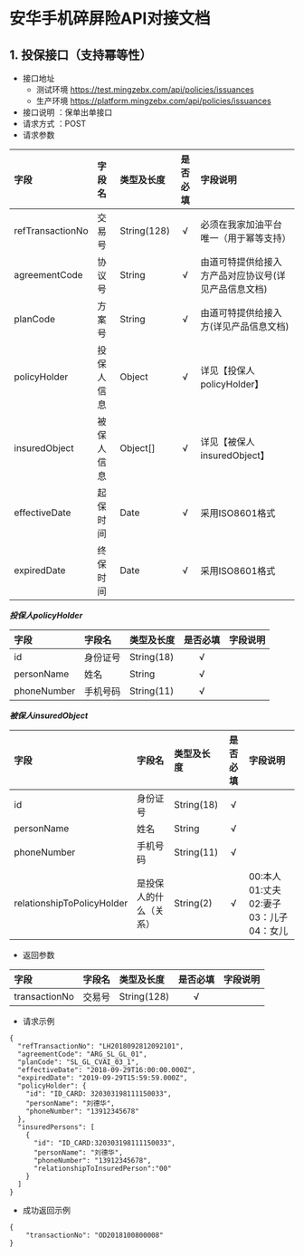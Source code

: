 
# 安华手机碎屏险API对接文档

## 1. 投保接口（支持幂等性）

* 接口地址
	* 测试环境 https://test.mingzebx.com/api/policies/issuances
	* 生产环境 https://platform.mingzebx.com/api/policies/issuances
* 接口说明 ：保单出单接口
* 请求方式 ：POST
* 请求参数

| 字段  | 字段名  | 类型及长度 | 是否必填 |字段说明|
|:------------- |:---------------|:-------------|:-------------:|:---------|
|refTransactionNo|交易号|String(128)|√|必须在我家加油平台唯一（用于幂等支持）|
|agreementCode|协议号|String|√|由道可特提供给接入方产品对应协议号(详见产品信息文档)|
|planCode|方案号|String|√|由道可特提供给接入方(详见产品信息文档)|
|policyHolder|投保人信息|Object|√|详见【投保人policyHolder】
|insuredObject|被保人信息|Object[]|√|详见【被保人insuredObject】
|effectiveDate|起保时间|Date|√|采用ISO8601格式|
|expiredDate|终保时间|Date|√|采用ISO8601格式|

***投保人policyHolder***

| 字段  | 字段名  | 类型及长度 | 是否必填 |字段说明|
|:------------- |:---------------|:-------------|:-------------:|:---------|
|id|身份证号|String(18)|√|
|personName|姓名|String|√|
|phoneNumber|手机号码|String(11)|√|
***被保人insuredObject***

| 字段  | 字段名  | 类型及长度 | 是否必填 |字段说明|
|:------------- |:---------------|:-------------|:-------------:|:---------|
|id|身份证号|String(18)|√|
|personName|姓名|String|√|
|phoneNumber|手机号码|String(11)|√|
|relationshipToPolicyHolder|是投保人的什么（关系）|String(2)|√|00:本人  01:丈夫 02:妻子 03：儿子 04：女儿|



* 返回参数

| 字段  | 字段名  | 类型及长度 | 是否必填 |字段说明|
|:------------- |:---------------|:-------------|:-------------:|:---------|
|transactionNo|交易号|String(128)|√|

* 请求示例

```
{
  "refTransactionNo": "LH2018092812092101",
  "agreementCode": "ARG_SL_GL_01",
  "planCode": "SL_GL_CVAI_03_1",
  "effectiveDate": "2018-09-29T16:00:00.000Z",
  "expiredDate": "2019-09-29T15:59:59.000Z",
  "policyHolder": {
    "id": "ID_CARD: 320303198111150033",
    "personName": "刘德华",
    "phoneNumber": "13912345678"
  },
  "insuredPersons": [
    {
      "id": "ID_CARD:320303198111150033",
      "personName": "刘德华",
      "phoneNumber": "13912345678",
      "relationshipToInsuredPerson":"00"
    }
  ]
}

```

* 成功返回示例

```
{
    "transactionNo": "OD2018100800008"
}
```


<!--stackedit_data:
eyJoaXN0b3J5IjpbMjI5MDkzNDU2LDk2MjU5OTYzOCwtMTA4Mj
IwODkzMCwtNzMzNTczNjg1LC0xODI1MDY1NzY1LC01OTU3Mjk4
NzYsMTk0NjQxNDkyOCwtMTA1ODM1NDkyNywtMTE3ODQ5NTQ2NS
wtMTIzNTY3OTMzNCwxMzg1NzYwMjc5LC0xNjAxNDQ2MTkwLC0x
MDM3OTY5NTIsLTEwNDcyMzM4MTUsMTI0NDkwNzQ4MiwtMTM4MT
EzNzcwMiwtMzA1Mzc4NDUyLC01MjI4MjIwNzYsMTQzMjY3Njkw
NywxNDcwMzE2NDUyXX0=
-->